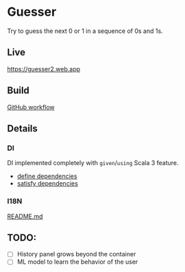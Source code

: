 # Guesser

Try to guess the next 0 or 1 in a sequence of 0s and 1s.

## Live

https://guesser2.web.app

## Build

[GitHub workflow](.github/workflows/main.yml)


## Details

### DI
DI implemented completely with `given`/`using` Scala 3 feature.

 - [define dependencies](https://github.com/s4ysolutions/guesser/blob/5bc233470641844ea2ff42c9c716d37ec0c604a8/src/main/scala/solutions/s4y/guesser/views/Scaffold.scala#L7C1-L10C54)
 - [satisfy dependencies](https://github.com/s4ysolutions/guesser/blob/5bc233470641844ea2ff42c9c716d37ec0c604a8/src/main/scala/solutions/s4y/guesser/Main.scala#L10C1-L21C53)

### I18N

 [README.md](src/main/scala/solutions/s4y/guesser/l18n/README.md)

## TODO:

- [ ] History panel grows beyond the container
- [ ] ML model to learn the behavior of the user